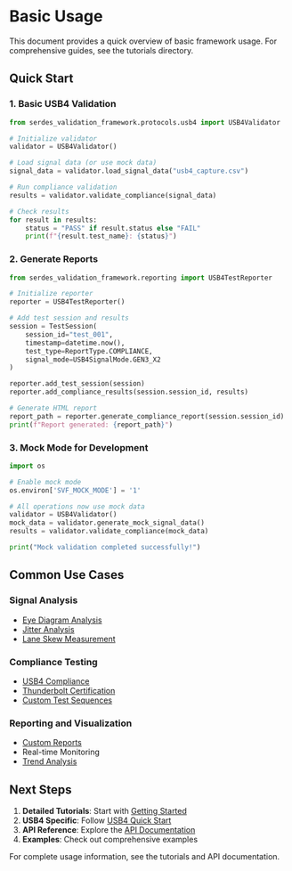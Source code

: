 # Basic Usage

This document provides a quick overview of basic framework usage. For comprehensive guides, see the tutorials directory.

## Quick Start

### 1. Basic USB4 Validation

```python
from serdes_validation_framework.protocols.usb4 import USB4Validator

# Initialize validator
validator = USB4Validator()

# Load signal data (or use mock data)
signal_data = validator.load_signal_data("usb4_capture.csv")

# Run compliance validation
results = validator.validate_compliance(signal_data)

# Check results
for result in results:
    status = "PASS" if result.status else "FAIL"
    print(f"{result.test_name}: {status}")
```

### 2. Generate Reports

```python
from serdes_validation_framework.reporting import USB4TestReporter

# Initialize reporter
reporter = USB4TestReporter()

# Add test session and results
session = TestSession(
    session_id="test_001",
    timestamp=datetime.now(),
    test_type=ReportType.COMPLIANCE,
    signal_mode=USB4SignalMode.GEN3_X2
)

reporter.add_test_session(session)
reporter.add_compliance_results(session.session_id, results)

# Generate HTML report
report_path = reporter.generate_compliance_report(session.session_id)
print(f"Report generated: {report_path}")
```

### 3. Mock Mode for Development

```python
import os

# Enable mock mode
os.environ['SVF_MOCK_MODE'] = '1'

# All operations now use mock data
validator = USB4Validator()
mock_data = validator.generate_mock_signal_data()
results = validator.validate_compliance(mock_data)

print("Mock validation completed successfully!")
```

## Common Use Cases

### Signal Analysis
- [Eye Diagram Analysis](usb4/quickstart.md#signal-analysis)
- [Jitter Analysis](usb4/api-reference.md#jitter-analysis)
- [Lane Skew Measurement](usb4/api-reference.md#lane-skew-analysis)

### Compliance Testing
- [USB4 Compliance](usb4/quickstart.md#compliance-testing)
- [Thunderbolt Certification](usb4/certification/thunderbolt4.md)
- [Custom Test Sequences](guides/testing.md)

### Reporting and Visualization
- [Custom Reports](examples/reporting_examples.md)
- Real-time Monitoring
- [Trend Analysis](api/reporting.md#trend-analysis)

## Next Steps

1. **Detailed Tutorials**: Start with [Getting Started](tutorials/getting_started.md)
2. **USB4 Specific**: Follow [USB4 Quick Start](usb4/quickstart.md)
3. **API Reference**: Explore the [API Documentation](api/index.md)
4. **Examples**: Check out comprehensive examples

For complete usage information, see the tutorials and API documentation.